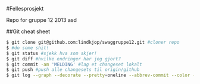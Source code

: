 #Fellesprosjekt

Repo for gruppe 12 2013
asd

##Git cheat sheet
```bash
$ git clone git@github.com:lindkjop/swaggruppe12.git #cloner repo
$ #do some shit!
$ git status #sjekk hva som skjer!
$ git diff #hvilke endringer har jeg gjort?
$ git commit -am 'MELDING' #lag et changeset lokalt
$ git push #push alle changesets til origin/github
$ git log --graph --decorate --pretty=oneline --abbrev-commit --color --all #pretty tre :)
```
